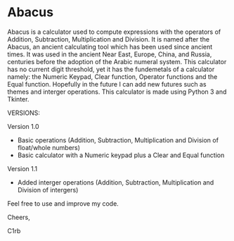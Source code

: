 # Abacus

Abacus is a calculator used to compute expressions with the operators of Addition, Subtraction, Multiplication and Division. It is named after the Abacus, an ancient calculating tool which has been used since ancient times. It was used in the ancient Near East, Europe, China, and Russia, centuries before the adoption of the Arabic numeral system. This calculator has no current digit threshold, yet it has the fundemetals of a calculator namely: the Numeric Keypad, Clear function, Operator functions and the Equal function. Hopefully in the future I can add new futures such as themes and interger operations. This calculator is made using Python 3 and Tkinter.

VERSIONS:

Version 1.0
- Basic operations (Addition, Subtraction, Multiplication and Division of float/whole numbers)
- Basic calculator with a Numeric keypad plus a Clear and Equal function

Version 1.1
- Added interger operations (Addition, Subtraction, Multiplication and Division of intergers)

Feel free to use and improve my code.

Cheers,

C1rb
